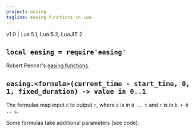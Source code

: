 ```yaml
---
project: easing
tagline: easing functions in Lua
---
```


v1.0 | Lua 5.1, Lua 5.2, LuaJIT 2

## `local easing = require'easing'`

Robert Penner's [easing functions].

## `easing.<formula>(current_time - start_time, 0, 1, fixed_duration) -> value in 0..1`

The formulas map input `d` to output `r`, where `d` is in `0 .. t` and `r` is in `b + 0 .. c`.

Some formulas take additional parameters (see code).


[easing functions]: http://www.robertpenner.com/easing/
